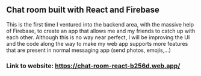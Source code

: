 ## Chat room built with React and Firebase 

This is the first time I ventured into the backend area, with the massive help of Firebase, to create an app that allows me and my friends to catch up with each other. 
Although this is no way near perfect, I will be improving the UI and the code along the way to make my web app supports more features that are present in normal messaging app (send photos, emojis,...)

### Link to website: https://chat-room-react-b256d.web.app/
